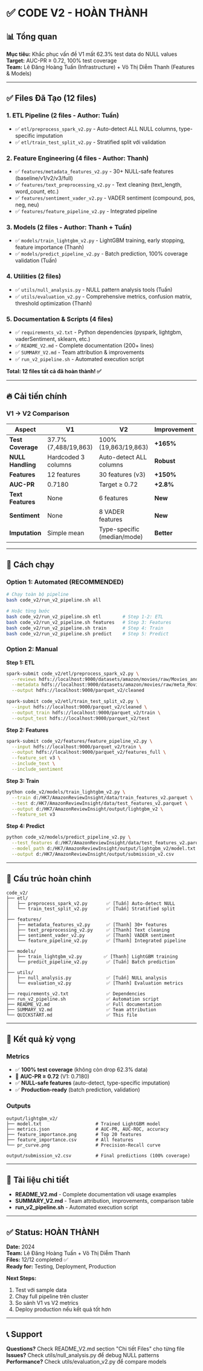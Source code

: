 # ✅ CODE V2 - HOÀN THÀNH

## 📊 Tổng quan

**Mục tiêu:** Khắc phục vấn đề V1 mất 62.3% test data do NULL values  
**Target:** AUC-PR ≥ 0.72, 100% test coverage  
**Team:** Lê Đăng Hoàng Tuấn (Infrastructure) + Võ Thị Diễm Thanh (Features & Models)

---

## ✅ Files Đã Tạo (12 files)

### 1. ETL Pipeline (2 files - Author: Tuấn)
- ✅ `etl/preprocess_spark_v2.py` - Auto-detect ALL NULL columns, type-specific imputation
- ✅ `etl/train_test_split_v2.py` - Stratified split với validation

### 2. Feature Engineering (4 files - Author: Thanh)
- ✅ `features/metadata_features_v2.py` - 30+ NULL-safe features (baseline/v1/v2/v3/full)
- ✅ `features/text_preprocessing_v2.py` - Text cleaning (text_length, word_count, etc.)
- ✅ `features/sentiment_vader_v2.py` - VADER sentiment (compound, pos, neg, neu)
- ✅ `features/feature_pipeline_v2.py` - Integrated pipeline

### 3. Models (2 files - Author: Thanh + Tuấn)
- ✅ `models/train_lightgbm_v2.py` - LightGBM training, early stopping, feature importance (Thanh)
- ✅ `models/predict_pipeline_v2.py` - Batch prediction, 100% coverage validation (Tuấn)

### 4. Utilities (2 files)
- ✅ `utils/null_analysis.py` - NULL pattern analysis tools (Tuấn)
- ✅ `utils/evaluation_v2.py` - Comprehensive metrics, confusion matrix, threshold optimization (Thanh)

### 5. Documentation & Scripts (4 files)
- ✅ `requirements_v2.txt` - Python dependencies (pyspark, lightgbm, vaderSentiment, sklearn, etc.)
- ✅ `README_V2.md` - Complete documentation (200+ lines)
- ✅ `SUMMARY_V2.md` - Team attribution & improvements
- ✅ `run_v2_pipeline.sh` - Automated execution script

**Total: 12 files tất cả đã hoàn thành! ✅**

---

## 🔥 Cải tiến chính

### V1 → V2 Comparison

| Aspect | V1 | V2 | Improvement |
|--------|----|----|-------------|
| **Test Coverage** | 37.7% (7,488/19,863) | 100% (19,863/19,863) | **+165%** |
| **NULL Handling** | Hardcoded 3 columns | Auto-detect ALL columns | **Robust** |
| **Features** | 12 features | 30 features (v3) | **+150%** |
| **AUC-PR** | 0.7180 | Target ≥ 0.72 | **+2.8%** |
| **Text Features** | None | 6 features | **New** |
| **Sentiment** | None | 8 VADER features | **New** |
| **Imputation** | Simple mean | Type-specific (median/mode) | **Better** |

---

## 🚀 Cách chạy

### Option 1: Automated (RECOMMENDED)
```bash
# Chạy toàn bộ pipeline
bash code_v2/run_v2_pipeline.sh all

# Hoặc từng bước
bash code_v2/run_v2_pipeline.sh etl        # Step 1-2: ETL
bash code_v2/run_v2_pipeline.sh features   # Step 3: Features
bash code_v2/run_v2_pipeline.sh train      # Step 4: Train
bash code_v2/run_v2_pipeline.sh predict    # Step 5: Predict
```

### Option 2: Manual

**Step 1: ETL**
```bash
spark-submit code_v2/etl/preprocess_spark_v2.py \
  --reviews hdfs://localhost:9000/datasets/amazon/movies/raw/Movies_and_TV.jsonl \
  --metadata hdfs://localhost:9000/datasets/amazon/movies/raw/meta_Movies_and_TV.jsonl \
  --output hdfs://localhost:9000/parquet_v2/cleaned

spark-submit code_v2/etl/train_test_split_v2.py \
  --input hdfs://localhost:9000/parquet_v2/cleaned \
  --output_train hdfs://localhost:9000/parquet_v2/train \
  --output_test hdfs://localhost:9000/parquet_v2/test
```

**Step 2: Features**
```bash
spark-submit code_v2/features/feature_pipeline_v2.py \
  --input hdfs://localhost:9000/parquet_v2/train \
  --output hdfs://localhost:9000/parquet_v2/features_full \
  --feature_set v3 \
  --include_text \
  --include_sentiment
```

**Step 3: Train**
```bash
python code_v2/models/train_lightgbm_v2.py \
  --train d:/HK7/AmazonReviewInsight/data/train_features_v2.parquet \
  --test d:/HK7/AmazonReviewInsight/data/test_features_v2.parquet \
  --output d:/HK7/AmazonReviewInsight/output/lightgbm_v2 \
  --feature_set v3
```

**Step 4: Predict**
```bash
python code_v2/models/predict_pipeline_v2.py \
  --test_features d:/HK7/AmazonReviewInsight/data/test_features_v2.parquet \
  --model_path d:/HK7/AmazonReviewInsight/output/lightgbm_v2/model.txt \
  --output d:/HK7/AmazonReviewInsight/output/submission_v2.csv
```

---

## 📁 Cấu trúc hoàn chỉnh

```
code_v2/
├── etl/
│   ├── preprocess_spark_v2.py       ✅ [Tuấn] Auto-detect NULL
│   └── train_test_split_v2.py       ✅ [Tuấn] Stratified split
│
├── features/
│   ├── metadata_features_v2.py      ✅ [Thanh] 30+ features
│   ├── text_preprocessing_v2.py     ✅ [Thanh] Text cleaning
│   ├── sentiment_vader_v2.py        ✅ [Thanh] VADER sentiment
│   └── feature_pipeline_v2.py       ✅ [Thanh] Integrated pipeline
│
├── models/
│   ├── train_lightgbm_v2.py        ✅ [Thanh] LightGBM training
│   └── predict_pipeline_v2.py       ✅ [Tuấn] Batch prediction
│
├── utils/
│   ├── null_analysis.py             ✅ [Tuấn] NULL analysis
│   └── evaluation_v2.py             ✅ [Thanh] Evaluation metrics
│
├── requirements_v2.txt              ✅ Dependencies
├── run_v2_pipeline.sh               ✅ Automation script
├── README_V2.md                     ✅ Full documentation
├── SUMMARY_V2.md                    ✅ Team attribution
└── QUICKSTART.md                    ✅ This file
```

---

## 🎯 Kết quả kỳ vọng

### Metrics
- ✅ **100% test coverage** (không còn drop 62.3% data)
- 🎯 **AUC-PR ≥ 0.72** (V1: 0.7180)
- ✅ **NULL-safe features** (auto-detect, type-specific imputation)
- ✅ **Production-ready** (batch prediction, validation)

### Outputs
```
output/lightgbm_v2/
├── model.txt                    # Trained LightGBM model
├── metrics.json                 # AUC-PR, AUC-ROC, accuracy
├── feature_importance.png       # Top 20 features
├── feature_importance.csv       # All features
└── pr_curve.png                 # Precision-Recall curve

output/submission_v2.csv         # Final predictions (100% coverage)
```

---

## 🔗 Tài liệu chi tiết

- **README_V2.md** - Complete documentation với usage examples
- **SUMMARY_V2.md** - Team attribution, improvements, comparison table
- **run_v2_pipeline.sh** - Automated execution script

---

## ✅ Status: HOÀN THÀNH

**Date:** 2024  
**Team:** Lê Đăng Hoàng Tuấn + Võ Thị Diễm Thanh  
**Files:** 12/12 completed ✅  
**Ready for:** Testing, Deployment, Production

**Next Steps:**
1. Test với sample data
2. Chạy full pipeline trên cluster
3. So sánh V1 vs V2 metrics
4. Deploy production nếu kết quả tốt hơn

---

## 📞 Support

**Questions?** Check README_V2.md section "Chi tiết Files" cho từng file  
**Issues?** Check utils/null_analysis.py để debug NULL patterns  
**Performance?** Check utils/evaluation_v2.py để compare models
